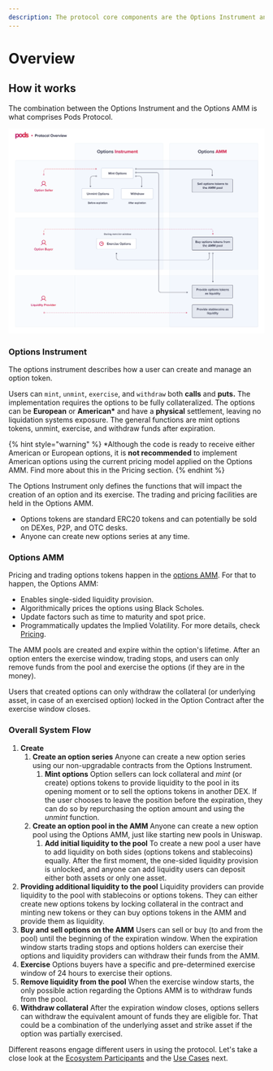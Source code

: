 ```yaml
---
description: The protocol core components are the Options Instrument and the Options AMM.
---
```


# Overview

## How it works

The combination between the Options Instrument and the Options AMM is what comprises Pods Protocol.

![Pods Protocol overview](../.gitbook/assets/protocol-overview.png)

### **Options Instrument**

The options instrument describes how a user can create and manage an option token.

Users can `mint`, `unmint`, `exercise`, and `withdraw` both **calls** and **puts.** The implementation requires the options to be fully collateralized. The options can be **European** or **American\*** and have a **physical** settlement, leaving no liquidation systems exposure. The general functions are mint options tokens, unmint, exercise, and withdraw funds after expiration.

{% hint style="warning" %}
\*Although the code is ready to receive either American or European options, it is **not recommended** to implement American options using the current pricing model applied on the Options AMM. Find more about this in the Pricing section. 
{% endhint %}

The Options Instrument only defines the functions that will impact the creation of an option and its exercise. The trading and pricing facilities are held in the Options AMM. 

* Options tokens are standard ERC20 tokens and can potentially be sold on DEXes, P2P, and OTC desks.
* Anyone can create new options series at any time. 

### **Options AMM**

Pricing and trading options tokens happen in the [options AMM](https://app.gitbook.com/@pods-finance-1/s/teste/options-amm-overview/introduction). For that to happen, the Options AMM:

* Enables single-sided liquidity provision.
* Algorithmically prices the options using Black Scholes.
* Update factors such as time to maturity and spot price.
* Programmatically updates the Implied Volatility. For more details, check [Pricing](https://app.gitbook.com/@pods-finance-1/s/teste/~/drafts/-MUJTd3NADF5p4jYrmxE/options-amm-overview/optionamm/pricing). 

The AMM pools are created and expire within the option's lifetime. After an option enters the exercise window, trading stops, and users can only remove funds from the pool and exercise the options \(if they are in the money\). 

Users that created options can only withdraw the collateral \(or underlying asset, in case of an exercised option\) locked in the Option Contract after the exercise window closes.

### **Overall System Flow**

1. **Create**
   1. **Create an option series** Anyone can create a new option series using our non-upgradable contracts from the Options Instrument.
      1. **Mint options** Option sellers can lock collateral and _mint_ \(or create\) options tokens to provide liquidity to the pool in its opening moment or to sell the options tokens in another DEX. If the user chooses to leave the position before the expiration, they can do so by repurchasing the option amount and using the _unmint_ function.
   2. **Create an option pool in the AMM** Anyone can create a new option pool using the Options AMM, just like starting new pools in Uniswap.
      1. **Add initial liquidity to the pool** To create a new pool a user have to add liquidity on both sides \(options tokens and stablecoins\) equally. After the first moment, the one-sided liquidity provision is unlocked, and anyone can add liquidity users can deposit either both assets or only one asset. 
2. **Providing additional liquidity to the pool** Liquidity providers can provide liquidity to the pool with stablecoins or options tokens. They can either create new options tokens by locking collateral in the contract and minting new tokens or they can buy options tokens in the AMM and provide them as liquidity. 
3. **Buy and sell options on the AMM** Users can sell or buy \(to and from the pool\) until the beginning of the expiration window. When the expiration window starts trading stops and options holders can exercise their options and liquidity providers can withdraw their funds from the AMM. 
4. **Exercise** Options buyers have a specific and pre-determined exercise window of 24 hours to exercise their options. 
5. **Remove liquidity from the pool** When the exercise window starts, the only possible action regarding the Options AMM is to withdraw funds from the pool. 
6. **Withdraw collateral** After the expiration window closes, options sellers can withdraw the equivalent amount of funds they are eligible for. That could be a combination of the underlying asset and strike asset if the option was partially exercised.

Different reasons engage different users in using the protocol. Let's take a close look at the [Ecosystem Participants](https://app.gitbook.com/@pods-finance-1/s/teste/~/drafts/-MUJTd3NADF5p4jYrmxE/the-protocol/ecosystem-participants) and the [Use Cases](https://app.gitbook.com/@pods-finance-1/s/teste/~/drafts/-MUJTd3NADF5p4jYrmxE/the-protocol/use-cases) next.

